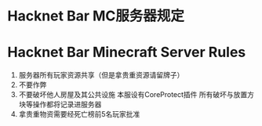 # Hacknet Bar MC服务器规定
# Hacknet Bar Minecraft Server Rules
1.  服务器所有玩家资源共享（但是拿贵重资源请留牌子）
2. 不要作弊
3. 不要破坏他人房屋及其公共设施 本服设有CoreProtect插件 所有破坏与放置方块等操作都将记录进服务器
4. 拿贵重物资需要经死亡榜前5名玩家批准
